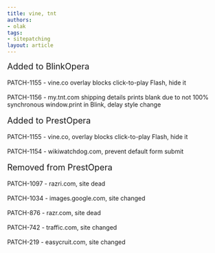 ```yaml
---
title: vine, tnt
authors:
- olak
tags:
- sitepatching
layout: article
---
```

<span style="font-size: 140%">Added to BlinkOpera</span><br/><br/>PATCH-1155 - vine.co overlay blocks click-to-play Flash, hide it<br/><br/>PATCH-1156 - my.tnt.com shipping details prints blank due to not 100% synchronous window.print in Blink, delay style change<br/><br/><span style="font-size: 140%">Added to PrestOpera</span><br/><br/>PATCH-1155 - vine.co, overlay blocks click-to-play Flash, hide it<br/><br/>PATCH-1154 - wikiwatchdog.com, prevent default form submit<br/><br/><span style="font-size: 140%">Removed from PrestOpera</span><br/><br/>PATCH-1097 - razri.com, site dead<br/><br/>PATCH-1034 - images.google.com, site changed<br/><br/>PATCH-876 - razr.com, site dead<br/><br/>PATCH-742 - traffic.com, site changed<br/><br/>PATCH-219 - easycruit.com, site changed<br/><br/><br/>
